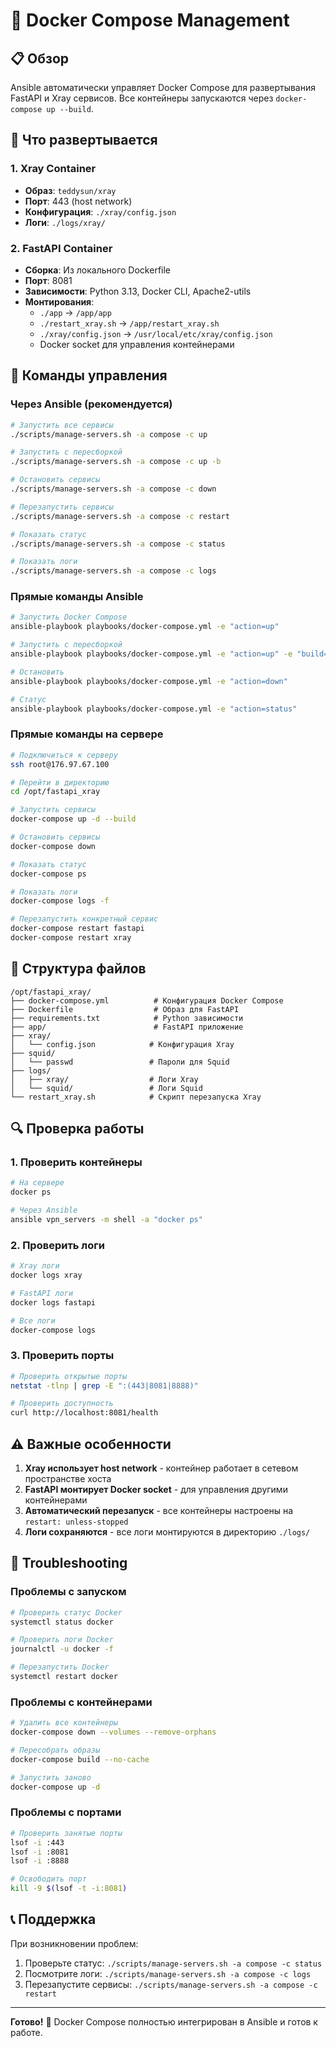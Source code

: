 # 🐳 Docker Compose Management

## 📋 Обзор

Ansible автоматически управляет Docker Compose для развертывания FastAPI и Xray сервисов. Все контейнеры запускаются через `docker-compose up --build`.

## 🔧 Что развертывается

### 1. **Xray Container**
- **Образ**: `teddysun/xray`
- **Порт**: 443 (host network)
- **Конфигурация**: `./xray/config.json`
- **Логи**: `./logs/xray/`

### 2. **FastAPI Container**
- **Сборка**: Из локального Dockerfile
- **Порт**: 8081
- **Зависимости**: Python 3.13, Docker CLI, Apache2-utils
- **Монтирования**: 
  - `./app` → `/app/app`
  - `./restart_xray.sh` → `/app/restart_xray.sh`
  - `./xray/config.json` → `/usr/local/etc/xray/config.json`
  - Docker socket для управления контейнерами

## 🚀 Команды управления

### Через Ansible (рекомендуется)
```bash
# Запустить все сервисы
./scripts/manage-servers.sh -a compose -c up

# Запустить с пересборкой
./scripts/manage-servers.sh -a compose -c up -b

# Остановить сервисы
./scripts/manage-servers.sh -a compose -c down

# Перезапустить сервисы
./scripts/manage-servers.sh -a compose -c restart

# Показать статус
./scripts/manage-servers.sh -a compose -c status

# Показать логи
./scripts/manage-servers.sh -a compose -c logs
```

### Прямые команды Ansible
```bash
# Запустить Docker Compose
ansible-playbook playbooks/docker-compose.yml -e "action=up"

# Запустить с пересборкой
ansible-playbook playbooks/docker-compose.yml -e "action=up" -e "build=true"

# Остановить
ansible-playbook playbooks/docker-compose.yml -e "action=down"

# Статус
ansible-playbook playbooks/docker-compose.yml -e "action=status"
```

### Прямые команды на сервере
```bash
# Подключиться к серверу
ssh root@176.97.67.100

# Перейти в директорию
cd /opt/fastapi_xray

# Запустить сервисы
docker-compose up -d --build

# Остановить сервисы
docker-compose down

# Показать статус
docker-compose ps

# Показать логи
docker-compose logs -f

# Перезапустить конкретный сервис
docker-compose restart fastapi
docker-compose restart xray
```

## 📁 Структура файлов

```
/opt/fastapi_xray/
├── docker-compose.yml          # Конфигурация Docker Compose
├── Dockerfile                  # Образ для FastAPI
├── requirements.txt            # Python зависимости
├── app/                        # FastAPI приложение
├── xray/
│   └── config.json            # Конфигурация Xray
├── squid/
│   └── passwd                 # Пароли для Squid
├── logs/
│   ├── xray/                  # Логи Xray
│   └── squid/                 # Логи Squid
└── restart_xray.sh            # Скрипт перезапуска Xray
```

## 🔍 Проверка работы

### 1. Проверить контейнеры
```bash
# На сервере
docker ps

# Через Ansible
ansible vpn_servers -m shell -a "docker ps"
```

### 2. Проверить логи
```bash
# Xray логи
docker logs xray

# FastAPI логи
docker logs fastapi

# Все логи
docker-compose logs
```

### 3. Проверить порты
```bash
# Проверить открытые порты
netstat -tlnp | grep -E ":(443|8081|8888)"

# Проверить доступность
curl http://localhost:8081/health
```

## ⚠️ Важные особенности

1. **Xray использует host network** - контейнер работает в сетевом пространстве хоста
2. **FastAPI монтирует Docker socket** - для управления другими контейнерами
3. **Автоматический перезапуск** - все контейнеры настроены на `restart: unless-stopped`
4. **Логи сохраняются** - все логи монтируются в директорию `./logs/`

## 🚨 Troubleshooting

### Проблемы с запуском
```bash
# Проверить статус Docker
systemctl status docker

# Проверить логи Docker
journalctl -u docker -f

# Перезапустить Docker
systemctl restart docker
```

### Проблемы с контейнерами
```bash
# Удалить все контейнеры
docker-compose down --volumes --remove-orphans

# Пересобрать образы
docker-compose build --no-cache

# Запустить заново
docker-compose up -d
```

### Проблемы с портами
```bash
# Проверить занятые порты
lsof -i :443
lsof -i :8081
lsof -i :8888

# Освободить порт
kill -9 $(lsof -t -i:8081)
```

## 📞 Поддержка

При возникновении проблем:

1. Проверьте статус: `./scripts/manage-servers.sh -a compose -c status`
2. Посмотрите логи: `./scripts/manage-servers.sh -a compose -c logs`
3. Перезапустите сервисы: `./scripts/manage-servers.sh -a compose -c restart`

---

**Готово!** 🎉 Docker Compose полностью интегрирован в Ansible и готов к работе.
